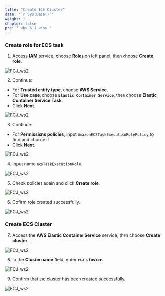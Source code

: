 ```yaml
---
title: "Create ECS Cluster"
date: "`r Sys.Date()`"
weight: 1
chapter: false
pre: " <b> 6.1 </b> "
---
```


### Create role for ECS task

1. Access **IAM** service, choose **Roles** on left panel, then choose **Create role**.

![FCJ_ws2](/FCJ-Workshop-2/images/6.codedeploy/101.png)

2. Continue:

- For **Trusted entity type**, choose **AWS Service**.
- For **Use case**, choose **`Elastic Container Service`**, then choose **Elastic Container Service Task**.
- Click **Next**.

![FCJ_ws2](/FCJ-Workshop-2/images/6.codedeploy/102.png)

3. Continue:

- For **Permissions policies**, input `AmazonECSTaskExecutionRolePolicy` to find and choose it.
- Click **Next**.

![FCJ_ws2](/FCJ-Workshop-2/images/6.codedeploy/103.png)

4. Input name `ecsTaskExecutionRole`.

![FCJ_ws2](/FCJ-Workshop-2/images/6.codedeploy/104.png)

5. Check policies again and click **Create role**.

![FCJ_ws2](/FCJ-Workshop-2/images/6.codedeploy/105.png)

6. Cofirm role created successfully.

![FCJ_ws2](/FCJ-Workshop-2/images/6.codedeploy/106.png)

### Create ECS Cluster

7. Access the **AWS Elastic Container Service** service, then choose **Create cluster**.

![FCJ_ws2](/FCJ-Workshop-2/images/6.codedeploy/1.png)

8. In the **Cluster name** field, enter **`FCJ_Cluster`**.

![FCJ_ws2](/FCJ-Workshop-2/images/6.codedeploy/2.png)

9. Confirm that the cluster has been created successfully.

![FCJ_ws2](/FCJ-Workshop-2/images/6.codedeploy/3.png)
